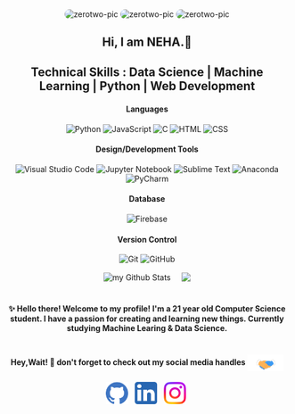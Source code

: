 <div align="center">

<img align="center" alt="zerotwo-pic" height="135" style="border-radius:50px;" src="https://media.giphy.com/media/coxQHKASG60HrHtvkt/giphy.gif">
<img align="center" alt="zerotwo-pic" height="135" style="border-radius:50px;" src="https://media0.giphy.com/media/oMHPlvpTvnXGPS7GhX/giphy.gif">
<img align="center" alt="zerotwo-pic" height="135" style="border-radius:50px;" src="https://media3.giphy.com/media/wz4jsOgrZgxHg8eUKf/giphy.gif">


## Hi, I am   NEHA.🙂 
## Technical Skills : Data Science | Machine Learning | Python | Web Development
    
</div>

<div align='center'>
    
#### Languages
![Python](https://img.shields.io/badge/-Python-000?style=for-the-badge&logo=python)
![JavaScript](https://img.shields.io/badge/-JavaScript-000?style=for-the-badge&logo=javascript)
![C](https://img.shields.io/badge/language-000000.svg?style=for-the-badge&logo=C)
![HTML](https://img.shields.io/badge/HTML-white?style=for-the-badge&logo=html5&logoColor=orange&color=black)
![CSS](https://img.shields.io/badge/CSS-1572B6?style=for-the-badge&logo=css3&logoColor=blue&color=black)

#### Design/Development Tools
![Visual Studio Code](https://img.shields.io/badge/Visual%20Studio%20Code-000?style=for-the-badge&logo=visualstudiocode&logoColor=blue)
![Jupyter Notebook](https://img.shields.io/badge/Jupyter%20Notebook-000?style=for-the-badge&logo=jupyter&logoColor=orange)
![Sublime Text](https://img.shields.io/badge/Sublime%20Text-000?style=for-the-badge&logo=sublime-text&logoColor=orange)
![Anaconda](https://img.shields.io/badge/Anaconda-20232A?style=for-the-badge&logo=anaconda&logoColor=44A833)
![PyCharm](https://img.shields.io/badge/PyCharm-000?style=for-the-badge&logo=pycharm&logoColor=green&color=black)




    
#### Database
![Firebase](https://img.shields.io/badge/-MySQL-000?style=for-the-badge&logo=mysql)

#### Version Control
![Git](https://img.shields.io/badge/-Git-000?style=for-the-badge&logo=git)
![GitHub](https://img.shields.io/badge/-GitHub-000?style=for-the-badge&logo=github) 
 
 </div>
<div align="center">

<img align="center" height="165em" src="https://github-readme-stats.vercel.app/api?username=potdarneha22&include_all_commits=true&count_private=true&show_icons=true&title_color=2B5BBD&icon_color=1124BB&text_color=A1A1A1&bg_color=0,000000,130F40" alt="my Github Stats"/> &nbsp; &nbsp;
<img align="center" height="165em" src="https://github-readme-stats.vercel.app/api/top-langs/?username=potdarneha22&layout=compact&langs_count=7&theme=tokyonight&title_color=2B5BBD&icon_color=1124BB&text_color=A1A1A1&bg_color=0,000000,130F40"/>
   

  
#

  #### ✨ Hello there! Welcome to my profile! I'm a 21 year old Computer Science student. I have a passion for creating and learning new things. Currently studying Machine Learing & Data Science.
  
  
  #
 <h4 align="center">Hey,Wait! 👋 don't forget to check out my social media handles <img align="center" src="https://github.com/Vikash-8090-Yadav/vikash-8090-yadav/blob/main/images/Handshake.gif" height="30px"></h4>
 

[<img src='https://github.com/potdarneha22/potdarneha22/blob/main/1298743_github_git_logo_social_icon.png' alt='github' height='40'>](https://github.com/potdarneha22/) &nbsp; 
    [<img src='https://github.com/potdarneha22/potdarneha22/blob/main/5296501_linkedin_network_linkedin%20logo_icon.png' alt='linkedin' height='40'>](https://www.linkedin.com/in/neha-potdar-45b385191/) &nbsp;
[<img src='https://github.com/potdarneha22/potdarneha22/blob/main/5296765_camera_instagram_instagram%20logo_icon.png' alt='instagram' height='40'>](https://www.instagram.com/nehap22_/)&nbsp;

 
</div>
<div>

#

</div>

